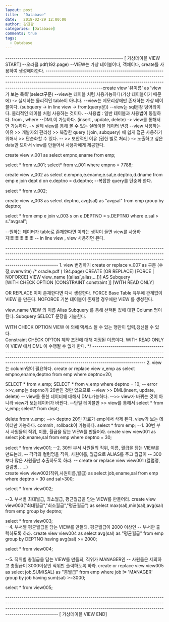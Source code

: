 ```yaml
---
layout: post
title:  "Database"
date:   2018-02-29 12:00:00
author: 강진광
categories: [Database]
comments: true
tags:
  - Database
---
```

---------------------------------------------------------- [ 가상테이블 VIEW START]
--오라클.pdf(192.page)
--VIEW는 가상 테이블이다, 객체이다, create를 사용하여 생성해야한다.
----------------------------------------------------------------------------------------------------------------------------------------------------------------------------------------------------------------------------------------------------------------------create view '뷰이름' as 'view가 보는 목록'(select구문)
--view는 테이블 처럼 사용가능하다(가상 테이블이기 때문에) -> 실제하는 물리적인 table이 아니다.
--view는 메모리상에만 존재하는 가상 테이블이다. (subquery -> in line view -> from(query문))
--view는 sql문장 덩어리이다. 물리적인 테이블 처럼 사용하는 것이다.
--사용법 : 일반 테이블과 사용법이 동일하다. from , where 
--DML이 가능하다. (insert , update, delete) -> view를 통해서만 가능하다. -> 실제 view를 통해 볼 수 있는 실테이블 데이터 변경
--view 사용하는 이유 >> 개발자의 편리성 >> 복잡한 query ( join, subquery) 에 쉽게 접근 사용하기 위해서 >> 단순화할 수 있다.
--                            >>  보안적인 이유 (권한 별로 처리 ) -> 노출하고 싶은 data만 모아서 view를 만들어서 사용자에게 제공한다.

create view v_001 
as select empno,ename from emp;

select * from v_001;
select* from v_001 where empno = 7788;

create view v_002
as 
  select e.empno,e.ename,e.sal,e.deptno,d.dname 
  from emp e join dept d 
  on e.deptno = d.deptno; --복잡한 query를 단순화 한다.

select * from v_002;

create view v_003
as
  select deptno, avg(sal) as "avgsal"
  from emp
  group by deptno;

select *
from emp e join v_003 s
on e.DEPTNO = s.DEPTNO
where e.sal > s."avgsal";

--원하는 데이터가 table로 존재한다면 이라는 생각이 들면 view를 사용하자!!!!!!!!!!!!!!!!!!!
-- in line view , view 사용하면 된다.

-------------------------------------------------------------------------------------------------------------------------------------------------------------------------------------------------------------------------------------------------------------------- 1. view 변경하기 create or replace v_007 as 구문 (수정,overwrite)
/* oracle.pdf ( 194.page)
CREATE  [OR  REPLACE]  [FORCE | NOFORCE]  VIEW view_name [(alias[,alias,...])] 
AS Subquery  
[WITH  CHECK  OPTION  [CONSTRAINT  constraint ]] 
[WITH  READ  ONLY] 

OR  REPLACE  이미 존재한다면 다시 생성한다. 
FORCE   Base Table 유무에 관계없이 VIEW 을 만든다. 
NOFORCE  기본 테이블이 존재할 경우에만 VIEW 를 생성한다. 

view_name  VIEW 의 이름 
Alias   Subquery 를 통해 선택된 값에 대한 Column 명이 된다. 
Subquery  SELECT 문장을 기술한다. 

WITH CHECK OPTION VIEW 에 의해 액세스 될 수 있는 행만이 입력,갱신될 수 있다.  
Constraint  CHECK OPTON 제약 조건에 대해 지정된 이름이다. 
WITH READ ONLY  이 VIEW 에서 DML 이 수행될 수 없게 한다. 
*/
-------------------------------------------------------------------------------------------------------------------------------------------------------------------------------------------------------------------------------------------------------------------- 2. view는 column명이 필요하다.
create or replace view v_emp
as
  select empno,ename,deptno from emp where deptno=20;

SELECT * from v_emp;
SELECT * from v_emp where deptno = 10; -- error >>v_emp는 deprno가  20번인 것만 있으므로
--view >> DML(insert, update, delete)
-- view를 통한 데이터에 대해서 DML가능하다. -->> view가 바뀌는 것이 아니라 view가 보는데이터가 바뀐다.
--단일 테이블만 >> view를 통해서
select * from v_emp;
select* from dept;

delete from v_emp; -->> deptno 20인 자료가 emp에서 삭제 된다. view가 보는 데이터만 가능하다. commit , rollback이 가능하다.
select * from emp;
--1. 30번 부서 사원들의 직위, 이름, 월급을 담는 VIEW를 만들어라.
create view view001
as
  select job,ename,sal
  from emp 
  where deptno = 30;

select * from view001;
--2. 30번 부서 사원들의  직위, 이름, 월급을 담는 VIEW를 만드는데,
-- 각각의 컬럼명을 직위, 사원이름, 월급으로 ALIAS를 주고 월급이
-- 300보다 많은 사원들만 추출하도록 하라.
-- create or replace view view001 (컬럼명, 컬럼명, .....)  
create view view002(직위,사원이름,월급)
as
  select job,ename,sal 
  from emp
  where deptno = 30 and sal>300;


select * from view002;
 
--3. 부서별 최대월급, 최소월급, 평균월급을 담는 VIEW를 만들어라.
create view view003("최대월급","최소월급","평균월급")
as
  select max(sal),min(sal),avg(sal)
  from emp
  group by deptno;
 
select * from view003;      
--4. 부서별 평균월급을 담는 VIEW를 만들되, 평균월급이 2000 이상인
-- 부서만 출력하도록 하라.
create view view004
as
  select avg(sal) as "평균월급"
  from emp
  group by DEPTNO 
  having avg(sal) >= 2000;

select * from view004;      
 

 
--5. 직위별 총월급을 담는 VIEW를 만들되, 직위가 MANAGER인
-- 사원들은 제외하고 총월급이 3000이상인 직위만 출력하도록 하라.
create or replace view view005
as
  select job,SUM(SAL) as "총월급"
  from emp
  where job != 'MANAGER'
  group by job
  having sum(sal) >=3000;
  
  select * from view005;
  
-------------------------------------------------------------------------------------------------------------------------------------------------------------------------------------------------------------------------------------------------------------------- [ 가상테이블 VIEW END]

